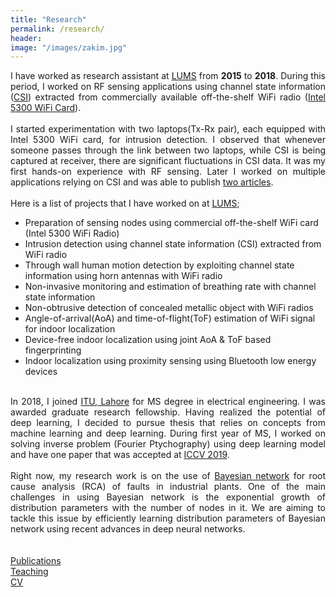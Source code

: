 ```yaml
---
title: "Research"
permalink: /research/
header:
image: "/images/zakim.jpg"
---
```


<div style="text-align: justify">
I have worked as research assistant at <a href='https://lums.edu.pk' target='_blank'>LUMS</a>  from <b>2015</b> to <b>2018</b>. During this period, I worked on RF sensing applications using channel state information (<a href='https://en.wikipedia.org/wiki/Channel_state_information' target='_blank'>CSI</a>) extracted from commercially available off-the-shelf WiFi radio (<a href='https://www.intel.com/content/www/us/en/products/docs/wireless-products/ultimate-n-wifi-link-5300-brief.html' target='_blank'>Intel 5300 WiFi Card</a>).</div>
<br />
<div style="text-align: justify">
I started experimentation with two laptops(Tx-Rx pair), each equipped with Intel 5300 WiFi card, for intrusion detection. I observed that whenever someone passes through the link between two laptops, while CSI is being captured at receiver, there are significant fluctuations in CSI data. It was my first hands-on experience with RF sensing. Later I worked on multiple applications relying on CSI and was able to publish <a href='https://asif-hanif.github.io/publications/' target='_blank'>two articles</a>. </div>

<br />
Here is a list of projects that I have worked on at <a href='https://lums.edu.pk' target='_blank'>LUMS</a>;
 
* Preparation of sensing nodes using commercial off-the-shelf WiFi card (Intel 5300 WiFi Radio)
* Intrusion detection using channel state information (CSI) extracted from WiFi radio
* Through wall human motion detection by exploiting channel state information using horn antennas with WiFi radio
* Non-invasive monitoring and estimation of breathing rate with channel state information
* Non-obtrusive detection of concealed metallic object with WiFi radios
* Angle-of-arrival(AoA) and time-of-flight(ToF) estimation of WiFi signal for indoor localization
* Device-free indoor localization using joint AoA & ToF based fingerprinting
* Indoor localization using proximity sensing using Bluetooth low energy devices
  
<br />
<div style="text-align: justify">
In 2018, I joined <a href='https://itu.edu.pk' target='_blank'>ITU, Lahore</a> for MS degree in electrical engineering. I was awarded graduate research fellowship. Having realized the potential of deep learning, I decided to pursue thesis that relies on concepts from machine learning and deep learning. During first year of MS, I worked on solving inverse problem (Fourier Ptychography) using deep learning model and have one paper that was accepted at <a href="http://openaccess.thecvf.com/content_ICCVW_2019/html/LCI/Shamshad_Adaptive_Ptych_Leveraging_Image_Adaptive_Generative_Priors_for_Subsampled_Fourier_ICCVW_2019_paper.html" target="_blank"> ICCV 2019</a>. </div>


<br />
<div style="text-align: justify">
Right now, my research work is on the use of <a href="https://www.bayesserver.com/docs/introduction/bayesian-networks" target="_blank">Bayesian network</a> for root cause analysis (RCA) of faults in industrial plants. One of the main challenges in using Bayesian network is the exponential growth of distribution parameters with the number of nodes in it. We are aiming to tackle this issue by efficiently learning distribution parameters of Bayesian network using recent advances in deep neural networks.
</div>


<br />
<br />
<a href="/publications/">Publications</a>
<br />
<a href="/teaching/">Teaching</a>
<br />
<a href="/_pages/CV.pdf">CV</a>






